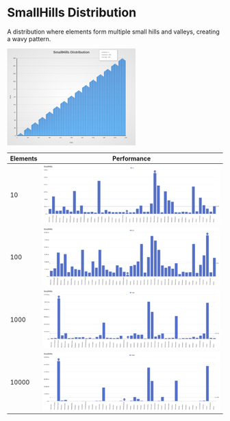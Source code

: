 # SmallHills Distribution

A distribution where elements form multiple small hills and valleys, creating a wavy pattern.

[<img src="../../images/distribution/SmallHills.svg" width="300" alt="SmallHills Distribution">](../../images/distribution/SmallHills.svg)

| Elements | Performance                                                                                                                                                                  |
| -------- | ---------------------------------------------------------------------------------------------------------------------------------------------------------------------------- |
| 10       | [<img src="../../images/perf/distribution/SmallHills_cat_a_series_s_10$_bars.svg" width="600">](../../images/perf/distribution/SmallHills_cat_a_series_s_10$_bars.svg)       |
| 100      | [<img src="../../images/perf/distribution/SmallHills_cat_a_series_s_100$_bars.svg" width="600">](../../images/perf/distribution/SmallHills_cat_a_series_s_100$_bars.svg)     |
| 1000     | [<img src="../../images/perf/distribution/SmallHills_cat_a_series_s_1000$_bars.svg" width="600">](../../images/perf/distribution/SmallHills_cat_a_series_s_1000$_bars.svg)   |
| 10000    | [<img src="../../images/perf/distribution/SmallHills_cat_a_series_s_10000$_bars.svg" width="600">](../../images/perf/distribution/SmallHills_cat_a_series_s_10000$_bars.svg) |